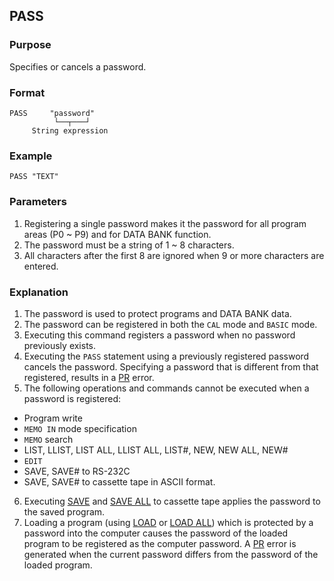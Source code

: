 ## PASS

### Purpose
Specifies or cancels a password.

### Format
```basic
PASS     "password"
          └──┬───┘
     String expression
```
### Example
```basic
PASS "TEXT"
```

### Parameters
1. Registering a single password makes it the password for all program areas
   (P0 ~ P9) and for DATA BANK function.
2. The password must be a string of 1 ~ 8 characters.
3. All characters after the first 8 are ignored when 9 or more characters are entered.

### Explanation
1. The password is used to protect programs and DATA BANK data.
2. The password can be registered in both the `CAL` mode and `BASIC` mode.
3. Executing this command registers a password when no password previously exists.
4. Executing the `PASS` statement using a previously registered password cancels
the password. Specifying a password that is different from that registered, 
results in a [PR](../errors.md#pr-error) error.
5. The following operations and commands cannot be executed when a password is registered:
- Program write
- `MEMO IN` mode specification
- `MEMO` search
- LIST, LLIST, LIST ALL, LLIST ALL, LIST#, NEW, NEW ALL, NEW#
- `EDIT`
- SAVE, SAVE# to RS-232C
- SAVE, SAVE# to cassette tape in ASCII format.
6. Executing [SAVE](SAVE_SAVE_ALL) and [SAVE ALL](SAVE_SAVE_ALL) to cassette
tape applies the password to the saved program.
7. Loading a program (using [LOAD](LOAD_LOAD_ALL.md) or [LOAD ALL](LOAD_LOAD_ALL.md))
which is protected by a password into the computer causes the password of the loaded
program to be registered as the computer password. A [PR](../errors.md#pr-error) error
is generated when the current password differs from the password of the loaded program.

